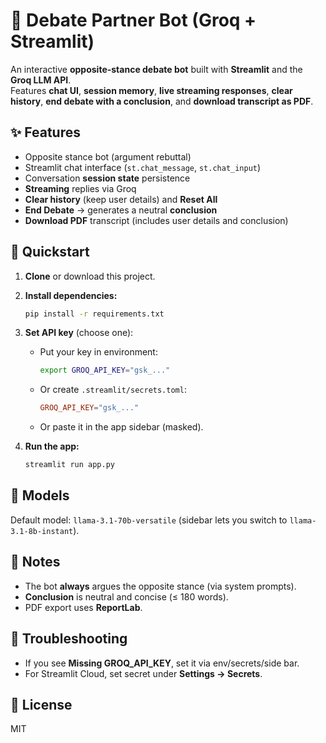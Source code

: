 # 🎤 Debate Partner Bot (Groq + Streamlit)

An interactive **opposite-stance debate bot** built with **Streamlit** and the **Groq LLM API**.  
Features **chat UI**, **session memory**, **live streaming responses**, **clear history**, **end debate with a conclusion**, and **download transcript as PDF**.

## ✨ Features
- Opposite stance bot (argument rebuttal)
- Streamlit chat interface (`st.chat_message`, `st.chat_input`)
- Conversation **session state** persistence
- **Streaming** replies via Groq
- **Clear history** (keep user details) and **Reset All**
- **End Debate** → generates a neutral **conclusion**
- **Download PDF** transcript (includes user details and conclusion)

## 🚀 Quickstart
1. **Clone** or download this project.
2. **Install dependencies:**
   ```bash
   pip install -r requirements.txt
   ```
3. **Set API key** (choose one):
   - Put your key in environment:
     ```bash
     export GROQ_API_KEY="gsk_..."
     ```
   - Or create `.streamlit/secrets.toml`:
     ```toml
     GROQ_API_KEY="gsk_..."
     ```
   - Or paste it in the app sidebar (masked).

4. **Run the app:**
   ```bash
   streamlit run app.py
   ```

## 🧠 Models
Default model: `llama-3.1-70b-versatile` (sidebar lets you switch to `llama-3.1-8b-instant`).

## 📝 Notes
- The bot **always** argues the opposite stance (via system prompts).
- **Conclusion** is neutral and concise (≤ 180 words).
- PDF export uses **ReportLab**.

## 🧹 Troubleshooting
- If you see **Missing GROQ_API_KEY**, set it via env/secrets/side bar.
- For Streamlit Cloud, set secret under **Settings → Secrets**.

## 📄 License
MIT
